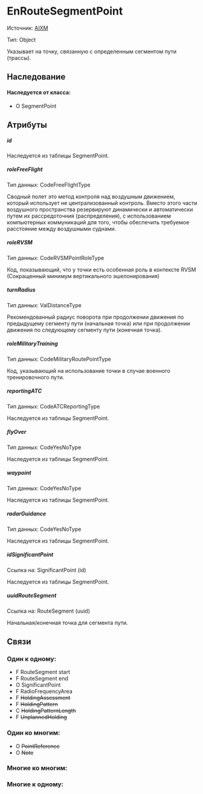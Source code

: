 EnRouteSegmentPoint
===============
Источник: [AIXM](https://extranet.eurocontrol.int/http://webprisme.cfmu.eurocontrol.int/aixmwiki_public/bin/view/AIXM/Class_EnRouteSegmentPoint)

Тип: Object

Указывает на точку, связанную с определенным сегментом пути (трассы).

## Наследование

#### Наследуется от класса:
- O SegmentPoint

## Атрибуты

##### id

Наследуетcя из таблицы SegmentPoint.

##### roleFreeFlight
Тип данных: CodeFreeFlightType

Сводный полет это метод контроля над воздушным движением, который использует не централизованный контроль. Вместо этого части воздушного пространства резервируют динамически и автоматически путем их рассредоточния (распределения), с использованием компьютерных коммуникаций для того, чтобы обеспечить требуемое расстояние между воздушными суднами.

##### roleRVSM
Тип данных: CodeRVSMPointRoleType

Код, показывающий, что у точки есть особенная роль в контексте RVSM (Cокращенный минимум вертикального эшелонирования)

##### turnRadius
Тип данных: ValDistanceType

Рекомендованный радиус поворота при продолжении движения по предыдущему сегменту пути (начальная точка) или при продолжении движения по следующему сегменту пути (конечная точка).

##### roleMilitaryTraining
Тип данных: CodeMilitaryRoutePointType

Код, указывающий на использование точки в случае военного тренировочного пути.

##### reportingATC
Тип данных: CodeATCReportingType

Наследуетcя из таблицы SegmentPoint.

##### flyOver
Тип данных: CodeYesNoType

Наследуетcя из таблицы SegmentPoint.

##### waypoint
Тип данных: CodeYesNoType

Наследуетcя из таблицы SegmentPoint.

##### radarGuidance
Тип данных: CodeYesNoType

Наследуетcя из таблицы SegmentPoint.

##### idSignificantPoint
Ссылка на: SignificantPoint (id)

Наследуетcя из таблицы SegmentPoint.

##### uuidRouteSegment
Ссылка на: RouteSegment (uuid)

Начальная/конечная точка для сегмента пути.

## Связи

### Один к одному:

- F RouteSegment start
- F RouteSegment end
- O SignificantPoint
- F RadioFrequencyArea
- F ~~HoldingAssessment~~
- F ~~HoldingPattern~~
- C ~~HoldingPatternLength~~
- F ~~UnplannedHolding~~

### Один ко многим:

- O ~~PointReference~~
- O ~~Note~~

### Многие ко многим:

### Многие к одному:

